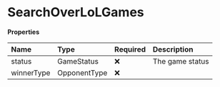 # SearchOverLoLGames

**Properties**

| Name       | Type         | Required | Description     |
| :--------- | :----------- | :------- | :-------------- |
| status     | GameStatus   | ❌       | The game status |
| winnerType | OpponentType | ❌       |                 |
